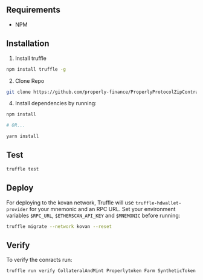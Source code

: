 
## Requirements

- NPM

## Installation

1. Install truffle

```bash
npm install truffle -g
```

2. Clone Repo

```bash
git clone https://github.com/properly-finance/ProperlyProtocolZipContracts.git
```

4. Install dependencies by running:

```bash
npm install

# OR...

yarn install
```

## Test

```bash
truffle test
```

## Deploy

For deploying to the kovan network, Truffle will use `truffle-hdwallet-provider` for your mnemonic and an RPC URL. Set your environment variables `$RPC_URL`, `$ETHERSCAN_API_KEY` and `$MNEMONIC` before running:

```bash
truffle migrate --network kovan --reset
```
## Verify

To verify the conracts run:
```bash
truffle run verify CollateralAndMint Properlytoken Farm SyntheticToken --network kovan --license MIT
```


